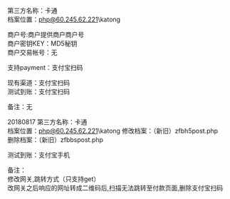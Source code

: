 ﻿第三方名称：卡通  
档案位置：php@60.245.62.221\katong  
  
商户号:商户提供商户商户号  
商户密钥KEY：MD5秘钥  
商户交易帐号：无  
  
支持payment：支付宝扫码  
  
现有渠道：支付宝扫码  
测试到账：支付宝扫码  
  
备注：无  

20180817
第三方名称：卡通  
档案位置：php@60.245.62.221\katong 
修改档案：（新旧）zfbh5post.php  
删除档案：（新旧）zfbbspost.php  

测试到账：支付宝手机  

备注：  
修改网关,跳转方式（只支持get）  
改网关之后响应的网址转成二维码后,扫描无法跳转至付款页面,删除支付宝扫码  